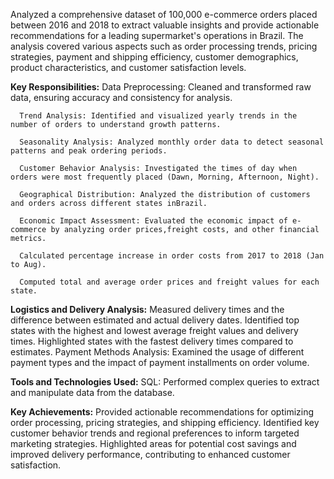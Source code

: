 Analyzed a comprehensive dataset of 100,000 e-commerce orders placed between 2016 and 2018 to extract valuable insights and provide actionable recommendations for a leading supermarket's operations in Brazil. 
The analysis covered various aspects such as order processing trends, pricing strategies, payment and shipping efficiency, customer demographics, product characteristics, and customer satisfaction levels.


**Key Responsibilities:**
      Data Preprocessing: Cleaned and transformed raw data, ensuring accuracy and consistency for analysis.

      Trend Analysis: Identified and visualized yearly trends in the number of orders to understand growth patterns.

      Seasonality Analysis: Analyzed monthly order data to detect seasonal patterns and peak ordering periods.

      Customer Behavior Analysis: Investigated the times of day when orders were most frequently placed (Dawn, Morning, Afternoon, Night).

      Geographical Distribution: Analyzed the distribution of customers and orders across different states inBrazil.

      Economic Impact Assessment: Evaluated the economic impact of e-commerce by analyzing order prices,freight costs, and other financial metrics.

      Calculated percentage increase in order costs from 2017 to 2018 (Jan to Aug).

      Computed total and average order prices and freight values for each state.


**Logistics and Delivery Analysis:**
Measured delivery times and the difference between estimated and actual delivery dates.
Identified top states with the highest and lowest average freight values and delivery times.
Highlighted states with the fastest delivery times compared to estimates.
Payment Methods Analysis: Examined the usage of different payment types and the impact of payment installments on order volume.


**Tools and Technologies Used:**
SQL: Performed complex queries to extract and manipulate data from the database.


**Key Achievements:**
Provided actionable recommendations for optimizing order processing, pricing strategies, and shipping efficiency.
Identified key customer behavior trends and regional preferences to inform targeted marketing strategies.
Highlighted areas for potential cost savings and improved delivery performance, contributing to enhanced customer satisfaction.
